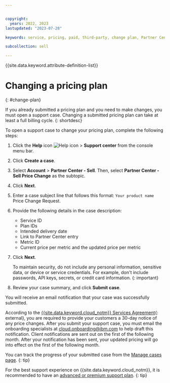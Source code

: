 ```yaml
---


copyright:
  years: 2022, 2023
lastupdated: "2023-07-28"

keywords: service, pricing, paid, third-party, change plan, Partner Center

subcollection: sell

---
```


{{site.data.keyword.attribute-definition-list}}

# Changing a pricing plan
{: #change-plan}

If you already submitted a pricing plan and you need to make changes, you must open a support case. Changing a submitted pricing plan can take at least a full billing cycle.
{: shortdesc}

To open a support case to change your pricing plan, complete the following steps:

1. Click the **Help** icon ![Help icon](../icons/help.svg "Help") > **Support center** from the console menu bar.
1. Click **Create a case**.
1. Select **Account** > **Partner Center - Sell**. Then, select **Partner Center - Sell Price Change** as the subtopic.
1. Click **Next**.
1. Enter a case subject line that follows this format: `Your product name` Price Change Request.
1. Provide the following details in the case description:
   * Service ID
   * Plan IDs
   * Intended delivery date
   * Link to Partner Center entry
   * Metric ID
   * Current price per metric and the updated price per metric
1. Click **Next**.

    To maintain security, do not include any personal information, sensitive data, or device or service credentials. For example, don't include passwords, API keys, secrets, or credit card information.
    {: important}

1. Review your case summary, and click **Submit case**.

You will receive an email notification that your case was successfully submitted.

According to the [{{site.data.keyword.cloud_notm}} Services Agreement](https://www.ibm.com/support/customer/csol/terms/?id=Z126-6304&cc=us&lc=en#detail-document){: external}, you are required to provide your customers a 30-day notice of any price changes. After you submit your support case, you must email the onboarding specialists at cloud.onboarding@ibm.com to help draft this notification. Client notifications are sent out on the first of the following month. After your notification has been sent, your updated pricing will go into effect on the first of the following month.

You can track the progress of your submitted case from the [Manage cases page](/unifiedsupport/cases).
{: tip}

For the best support experience on {{site.data.keyword.cloud_notm}}, it is recommended to have an [advanced or premium support plan](/docs/get-support?topic=get-support-support-plans).
{: tip}
